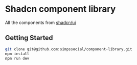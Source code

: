 # Shadcn component library

All the components from [shadcn/ui](https://ui.shadcn.com/)

## Getting Started

```bash
git clone git@github.com:simpssocial/component-library.git
npm install
npm run dev
```
